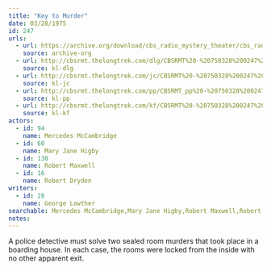 ```yaml
---
title: "Key to Murder"
date: 03/28/1975
id: 247
urls: 
  - url: https://archive.org/download/cbs_radio_mystery_theater/cbs_radio_mystery_theater-0201-0250.zip/cbs_radio_mystery_theater-0201-0250%2Fcbsrmt_0247_key_to_murder.mp3
    source: archive-org
  - url: http://cbsrmt.thelongtrek.com/dlg/CBSRMT%20-%20750328%200247%20Key%20to%20Murder.mp3
    source: kl-dlg
  - url: http://cbsrmt.thelongtrek.com/jc/CBSRMT%20-%20750328%200247%20Key%20To%20Murder%20vbr%20oz_jc.mp3
    source: kl-jc
  - url: http://cbsrmt.thelongtrek.com/pp/CBSRMT_pp%20-%20750328%200247%20Key%20to%20Murder.mp3
    source: kl-pp
  - url: http://cbsrmt.thelongtrek.com/kf/CBSRMT%20-%20750328%200247%20Key%20To%20Murder_kf.mp3
    source: kl-kf
actors:  
  - id: 94
    name: Mercedes McCambridge  
  - id: 60
    name: Mary Jane Higby  
  - id: 130
    name: Robert Maxwell  
  - id: 16
    name: Robert Dryden
writers:  
  - id: 28
    name: George Lowther
searchable: Mercedes McCambridge,Mary Jane Higby,Robert Maxwell,Robert Dryden George Lowther
notes:  
---
```

A police detective must solve two sealed room murders that took place in a boarding house. In each case, the rooms were locked from the inside with no other apparent exit.